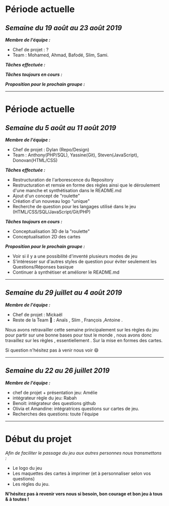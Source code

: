 # Période actuelle

## _Semaine du 19 août au 23 août 2019_

**_Membre de l'équipe :_**

- Chef de projet : ?
- Team : Mohamed, Ahmad, Bafodé, Slim, Sami.

**_Tâches effectuée :_**


**_Tâches toujours en cours :_**

**_Proposition pour le prochain groupe :_**

---------------------------------------



# Période actuelle

## _Semaine du 5 août au 11 août 2019_

**_Membre de l'équipe :_**

- Chef de projet : Dylan (Repo/Design)
- Team : Anthony(PHP/SQL), Yassine(Git), Steven(JavaScript), Donovan(HTML/CSS)

**_Tâches effectuée :_**

- Restructuration de l'arborescence du Repository
- Restructuration et remsie en forme des règles ainsi que le déroulement d'une manche et synthétisation dans le README.md
- Ajout d'un concept de "roulette"
- Création d'un nouveau logo "unique"
- Recherche de question pour les langages utilisé dans le jeu (HTML/CSS/SQL/JavaScript/Git/PHP)

**_Tâches toujours en cours :_**
- Conceptualisation 3D de la "roulette"
- Conceptualisation 2D des cartes

**_Proposition pour le prochain groupe :_**
- Voir si il y a une possibilité d'inventé plusieurs modes de jeu
- S'intéresser sur d'autres styles de question pour éviter seulement les Questions/Réponses basique
- Continuer à synthétiser et améliorer le README.md

---------------------------------------

## _Semaine du 29 juillet au 4 août 2019_

**_Membre de l'équipe :_**

- Chef de projet : Mickaël
- Reste de la Team :muscle: : Anaïs , Slim , François ,Antoine .

Nous avons retravailler cette semaine principalement sur les règles du jeu pour partir sur une bonne bases pour tout le monde , nous avons donc travaillez sur les règles , essentiellement . Sur la mise en formes des cartes.

Si question n'hésitez pas à venir nous voir :smile:

---------------------------------------

## _Semaine du 22 au 26 juillet 2019_

**_Membre de l'équipe :_**

- chef de projet + présentation jeu: Amélie
- intégrateur règle du jeu: Rabah
- Benoit: intégrateur des questions github
- Olivia et Amandine: intégratrices questions sur cartes de jeu.
- Recherches des questions: toute l'équipe

---------------------------------------

# Début du projet

*Afin de faciliter le passage du jeu aux autres personnes nous transmettons :*

- Le logo du jeu
- Les maquettes des cartes à imprimer (et à personnaliser selon vos questions)
- Les règles du jeu.

**N'hésitez pas à revenir vers nous si besoin, bon courage et bon jeu à tous & à toutes !**
